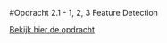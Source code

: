 #Opdracht 2.1 - 1, 2, 3 Feature Detection

[Bekijk hier de opdracht](linda2912.github.io/browserTechnologies/week2/)